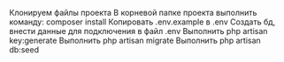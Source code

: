 Клонируем файлы проекта
В корневой папке проекта выполнить команду: composer install
Копировать .env.example в .env
Создать бд, внести данные для подключения в файл .env
Выполнить php artisan key:generate
Выполнить php artisan migrate
Выполнить php artisan db:seed
